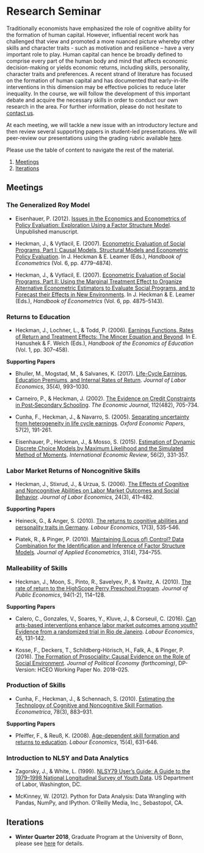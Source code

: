 ﻿# Research Seminar

Traditionally economists have emphasized the role of cognitive ability for the formation of human capital. However, influential recent work has challenged that view and promoted a more nuanced picture whereby other skills and character traits - such as motivation and resilience – have a very important role to play. Human capital can hence be broadly defined to comprise every part of the human body and mind that affects economic decision-making or yields economic returns, including skills, personality, character traits and preferences. A recent strand of literature has focused on the formation of human capital and has documented that early-in-life interventions in this dimension may be effective policies to reduce later inequality. In the course, we will follow the development of this important debate and acquire the necessary skills in order to conduct our own research in the area. For further information, please do not hesitate to [contact us](https://join.slack.com/t/humancapitalanalysis/shared_invite/enQtNDQ0ODkyODYyODA2LWEyZjdlNWYwYmUyNzlkOWFkNWJkMGI5M2M4ZWUyMThhNWNiMmJhY2ZjY2E4YzE3NGQ5MzcxZTRhN2QxYjgxYWY).

At each meeting, we will tackle a new issue with an introductory lecture and then review several supporting papers in student-led presentations. We will peer-review our presentations using the grading rubric available [here](https://github.com/HumanCapitalAnalysis/research_seminar/blob/master/material/presentation-grading.pdf).

Please use the table of content to navigate the rest of the material.

1. [Meetings](#meetings)
2. [Iterations](#iterations)

## Meetings <a name="meetings"></a>

### The Generalized Roy Model

* Eisenhauer, P. (2012). [Issues in the Economics and Econometrics of Policy Evaluation: Exploration Using a Factor Structure Model](https://github.com/HumanCapitalAnalysis/econometrics/blob/master/distribution/Eisenhauer_2012.pdf). Unpublished manuscript.

* Heckman, J., & Vytlacil, E. (2007). [Econometric Evaluation of Social Programs, Part I: Causal Models, Structural Models and Econometric Policy Evaluation](https://www.sciencedirect.com/science/article/pii/S1573441207060709). In J. Heckman & E. Leamer (Eds.), *Handbook of Econometrics* (Vol. 6, pp. 4779–4874).

* Heckman, J., & Vytlacil, E. (2007). [Econometric Evaluation of Social Programs, Part II: Using the Marginal Treatment Effect to Organize Alternative Econometric Estimators to Evaluate Social Programs, and to Forecast their Effects in New Environments](https://www.sciencedirect.com/science/article/pii/S1573441207060710). In J. Heckman & E. Leamer (Eds.), *Handbook of Econometrics* (Vol. 6, pp. 4875–5143).


### Returns to Education

* Heckman, J., Lochner, L., & Todd, P. (2006). [Earnings Functions, Rates of Return and Treatment Effects: The Mincer Equation and Beyond](https://www.sciencedirect.com/science/article/pii/S1574069206010075). In E. Hanushek & F. Welch (Eds.), *Handbook of the Economics of Education* (Vol. 1, pp. 307–458).

**Supporting Papers**

* Bhuller, M., Mogstad, M., & Salvanes, K. (2017). [Life-Cycle Earnings, Education Premiums, and Internal Rates of Return](https://www.journals.uchicago.edu/doi/pdfplus/10.1086/692509). *Journal of Labor Economics*, 35(4), 993–1030.

* Carneiro, P., & Heckman, J. (2002). [The Evidence on Credit Constraints in Post‐Secondary Schooling](https://onlinelibrary.wiley.com/doi/abs/10.1111/1468-0297.00075). *The Economic Journal*, 112(482), 705-734.

* Cunha, F., Heckman, J., & Navarro, S. (2005). [Separating uncertainty from heterogeneity in life cycle earnings](https://academic.oup.com/oep/article/57/2/191/2361921). *Oxford Economic Papers*, 57(2), 191-261.

* Eisenhauer, P., Heckman, J., & Mosso, S. (2015). [Estimation of Dynamic Discrete Choice Models by Maximum Likelihood and the Simulated Method of Moments](https://onlinelibrary.wiley.com/doi/pdf/10.1111/iere.12107). *International Economic Review*, 56(2), 331-357.


### Labor Market Returns of Noncognitive Skills

* Heckman, J., Stixrud, J., & Urzua, S. (2006). [The Effects of Cognitive and Noncognitive Abilities on Labor Market Outcomes and Social Behavior](https://www.journals.uchicago.edu/doi/pdfplus/10.1086/504455). *Journal of Labor Economics*, 24(3), 411–482.

**Supporting Papers**

* Heineck, G., & Anger, S. (2010). [The returns to cognitive abilities and personality traits in Germany](https://www.sciencedirect.com/science/article/pii/S0927537109000670). *Labour Economics*, 17(3), 535-546.

* Piatek, R., & Pinger, P. (2010). [Maintaining (Locus of) Control? Data Combination for the Identification and Inference of Factor Structure Models](https://onlinelibrary.wiley.com/doi/abs/10.1002/jae.2456). *Journal of Applied Econometrics*, 31(4), 734–755.


### Malleability of Skills

 * Heckman, J., Moon, S., Pinto, R., Savelyev, P., & Yavitz, A. (2010). [The rate of return to the HighScope Perry Preschool Program](https://www.sciencedirect.com/science/article/pii/S0047272709001418). *Journal of Public Economics*, 94(1-2), 114–128.

 **Supporting Papers**

 * Calero, C., Gonzales, V., Soares, Y., Kluve, J., & Corseuil, C. (2016). [Can arts-based interventions enhance labor market outcomes among youth? Evidence from a randomized trial in Rio de Janeiro](https://www.sciencedirect.com/science/article/pii/S0927537116303396). *Labour Economics*, 45, 131-142.

 * Kosse, F., Deckers, T., Schildberg-Hörisch, H., Falk, A., & Pinger, P. (2016). [The Formation of Prosociality: Causal Evidence on the Role of Social Environment](https://www.iame.uni-bonn.de/people/fabian-kosse/the-formation-of-prosociality-causal-evidence-on-the-role-of-the-social-environment). *Journal of Political Economy (forthcoming)*, DP-Version: HCEO Working Paper No. 2018-025.

### Production of Skills

* Cunha, F., Heckman, J., & Schennach, S. (2010). [Estimating the Technology of Cognitive and Noncognitive Skill Formation](https://onlinelibrary.wiley.com/doi/abs/10.3982/ECTA6551). *Econometrica*, 78(3), 883–931.

 **Supporting Papers**

 * Pfeiffer, F., & Reuß, K. (2008). [Age-dependent skill formation and returns to education](https://www.sciencedirect.com/science/article/pii/S0927537108000365). *Labour Economics*, 15(4), 631-646.

### Introduction to NLSY and Data Analytics

* Zagorsky, J., & White, L. (1999). [NLSY79 User’s Guide: A Guide to the 1979–1998 National Longitudinal Survey of Youth Data](https://www.bls.gov/nls/79guide/2001/nls79g0.pdf). US Department of Labor, Washington, DC.

* McKinney, W. (2012). Python for Data Analysis: Data Wrangling with Pandas, NumPy, and IPython. O'Reilly Media, Inc., Sebastopol, CA.

## Iterations <a name="iterations"></a>

* **Winter Quarter 2018**, Graduate Program at the University of Bonn, please see [here](https://github.com/HumanCapitalAnalysis/research_seminar/blob/master/iterations/bonn_ws_2018/README.md) for details.
